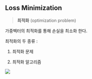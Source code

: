 ## Loss Minimization

> **최적화** 
> (optimization problem)

가중벡터의 최적화를 통해 손실을 최소화 한다.


최적화의 두 종류 :

1) 최적화 문제

2) 최적화 알고리즘


<img src=./image/LossFunction>


<!--stackedit_data:
eyJoaXN0b3J5IjpbLTIwMzU1NTExODQsLTEzODAzMTQ0ODAsMT
M5Njg5MTM4OV19
-->